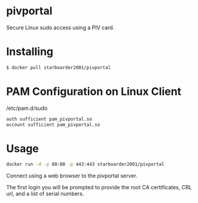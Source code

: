pivportal
===========

Secure Linux sudo access using a PIV card.

Installing
======

```bash
$ docker pull starboarder2001/pivportal
```

PAM Configuration on Linux Client
======

/etc/pam.d/sudo

```bash
auth sufficient pam_pivportal.so
account sufficient pam_pivportal.so
```

Usage
======

```bash
docker run -d -p 80:80 -p 443:443 starboarder2001/pivportal
```

Connect using a web browser to the pivportal server.

The first login you will be prompted to provide the root CA certificates, CRL url, and a list of serial numbers.
